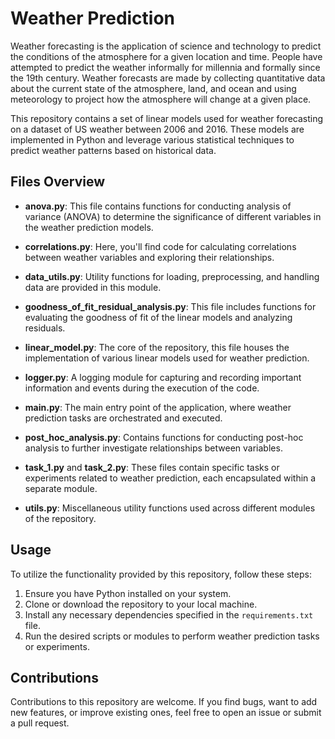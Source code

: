 # Weather Prediction

Weather forecasting is the application of science and technology to predict the conditions of the atmosphere for a given location and time. People have attempted to predict the weather informally for millennia and formally since the 19th century. Weather forecasts are made by collecting quantitative data about the current state of the atmosphere, land, and ocean and using meteorology to project how the atmosphere will change at a given place.

This repository contains a set of linear models used for weather forecasting on a dataset of US weather between 2006 and 2016. These models are implemented in Python and leverage various statistical techniques to predict weather patterns based on historical data.

## Files Overview

- **anova.py**: This file contains functions for conducting analysis of variance (ANOVA) to determine the significance of different variables in the weather prediction models.

- **correlations.py**: Here, you'll find code for calculating correlations between weather variables and exploring their relationships.

- **data_utils.py**: Utility functions for loading, preprocessing, and handling data are provided in this module.

- **goodness_of_fit_residual_analysis.py**: This file includes functions for evaluating the goodness of fit of the linear models and analyzing residuals.

- **linear_model.py**: The core of the repository, this file houses the implementation of various linear models used for weather prediction.

- **logger.py**: A logging module for capturing and recording important information and events during the execution of the code.

- **main.py**: The main entry point of the application, where weather prediction tasks are orchestrated and executed.

- **post_hoc_analysis.py**: Contains functions for conducting post-hoc analysis to further investigate relationships between variables.

- **task_1.py** and **task_2.py**: These files contain specific tasks or experiments related to weather prediction, each encapsulated within a separate module.

- **utils.py**: Miscellaneous utility functions used across different modules of the repository.

## Usage

To utilize the functionality provided by this repository, follow these steps:

1. Ensure you have Python installed on your system.
2. Clone or download the repository to your local machine.
3. Install any necessary dependencies specified in the `requirements.txt` file.
4. Run the desired scripts or modules to perform weather prediction tasks or experiments.

## Contributions

Contributions to this repository are welcome. If you find bugs, want to add new features, or improve existing ones, feel free to open an issue or submit a pull request.


